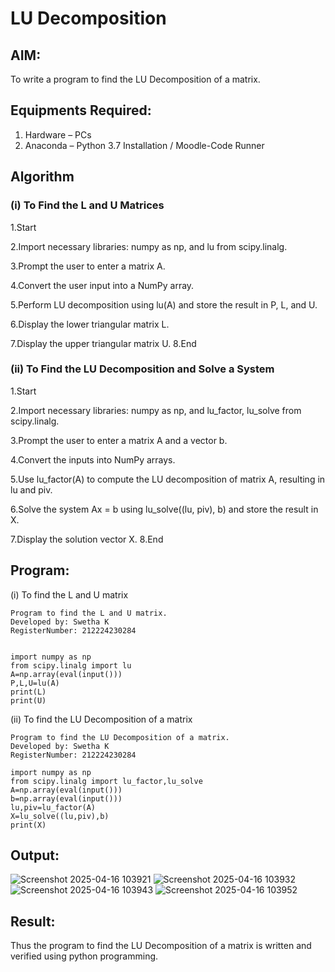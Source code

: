 # LU Decomposition 

## AIM:
To write a program to find the LU Decomposition of a matrix.

## Equipments Required:
1. Hardware – PCs
2. Anaconda – Python 3.7 Installation / Moodle-Code Runner

## Algorithm
### (i) To Find the L and U Matrices

1.Start

2.Import necessary libraries: numpy as np, and lu from scipy.linalg.

3.Prompt the user to enter a matrix A.

4.Convert the user input into a NumPy array.

5.Perform LU decomposition using lu(A) and store the result in P, L, and U.

6.Display the lower triangular matrix L.

7.Display the upper triangular matrix U.
8.End

### (ii) To Find the LU Decomposition and Solve a System

1.Start

2.Import necessary libraries: numpy as np, and lu_factor, lu_solve from scipy.linalg.

3.Prompt the user to enter a matrix A and a vector b.

4.Convert the inputs into NumPy arrays.

5.Use lu_factor(A) to compute the LU decomposition of matrix A, resulting in lu and piv.

6.Solve the system Ax = b using lu_solve((lu, piv), b) and store the result in X.

7.Display the solution vector X.
8.End
## Program:
(i) To find the L and U matrix
```
Program to find the L and U matrix.
Developed by: Swetha K
RegisterNumber: 212224230284
```
```

import numpy as np
from scipy.linalg import lu
A=np.array(eval(input()))
P,L,U=lu(A)
print(L)
print(U)
```

(ii) To find the LU Decomposition of a matrix
```
Program to find the LU Decomposition of a matrix.
Developed by: Swetha K
RegisterNumber: 212224230284
```
```
import numpy as np
from scipy.linalg import lu_factor,lu_solve
A=np.array(eval(input()))
b=np.array(eval(input()))
lu,piv=lu_factor(A)
X=lu_solve((lu,piv),b)
print(X)
```

## Output:

![Screenshot 2025-04-16 103921](https://github.com/user-attachments/assets/06768555-bb3f-47da-95a1-44a5bb51b018)
![Screenshot 2025-04-16 103932](https://github.com/user-attachments/assets/19f4476b-8f27-4afd-ab6f-df6f2bd9bdf8)
![Screenshot 2025-04-16 103943](https://github.com/user-attachments/assets/fcc0eb15-1c65-4051-92d8-fc5b8fb43aec)
![Screenshot 2025-04-16 103952](https://github.com/user-attachments/assets/63a01443-1b54-4c24-8283-28abba137c0c)


## Result:
Thus the program to find the LU Decomposition of a matrix is written and verified using python programming.

